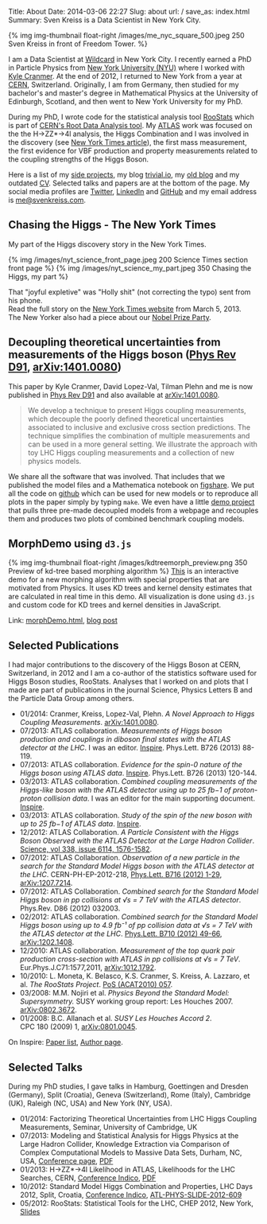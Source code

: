 Title: About
Date: 2014-03-06 22:27
Slug: about
url: /
save_as: index.html
Summary: Sven Kreiss is a Data Scientist in New York City.


<!-- {% img img-thumbnail float-right http://www.gravatar.com/avatar/1838de72eb5ce4b000c41c06dedb52c4.png?s=180 %} -->
{% img img-thumbnail float-right /images/me_nyc_square_500.jpeg 250 Sven Kreiss in front of Freedom Tower. %}

I am a Data Scientist at [Wildcard](http://www.trywildcard.com/) in New York City. I recently earned a PhD in Particle Physics from [New York University (NYU)](http://physics.nyu.edu/) where I worked with [Kyle Cranmer](http://physics.as.nyu.edu/object/kylecranmer.html). At the end of 2012, I returned to New York from a year at [CERN](http://www.cern.ch), Switzerland. Originally, I am from Germany, then studied for my bachelor's and master's degree in Mathematical Physics at the University of Edinburgh, Scotland, and then went to New York University for my PhD.

During my PhD, I wrote code for the statistical analysis tool [RooStats](http://twiki.cern.ch/twiki/bin/view/RooStats/WebHome) which is part of [CERN's Root Data Analysis tool](http://root.cern.ch/). My [ATLAS](http://atlas.web.cern.ch/Atlas/Collaboration/) work was focused on the the H→ZZ*→4l analysis, the Higgs Combination and I was involved in the discovery (see [New York Times article](/blog/chasing-the-higgs-nyt/)), the first mass measurement, the first evidence for VBF production and property measurements related to the coupling strengths of the Higgs Boson.

Here is a list of my [<i class="fa fa-cogs"></i> side projects](/projects.html), my blog [<i class="fa fa-rss"></i> trivial.io](http://trivial.io), my [old blog](/blog/) and my outdated [<i class="fa fa-file-text"></i> CV](/files/cv.pdf). Selected talks and papers are at the bottom of the page.
My social media profiles are [<i class="fa fa-twitter"></i> Twitter](https://twitter.com/svenkreiss), [<i class="fa fa-linkedin-square"></i> LinkedIn](http://www.linkedin.com/in/svenkreiss) and [<i class="fa fa-github"></i> GitHub](https://github.com/svenkreiss/) and my email address is [<i class="fa fa-envelope"></i> me@svenkreiss.com](mailto:me@svenkreiss.com).



## Chasing the Higgs - The New York Times

My part of the Higgs discovery story in the New York Times.

{% img /images/nyt_science_front_page.jpeg 200 Science Times section front page %}
{% img /images/nyt_science_my_part.jpeg 350 Chasing the Higgs, my part %}

<div style="clear:both;"></div>

That "joyful expletive" was "Holly shit" (not correcting the typo) sent from his phone.<br />
Read the full story on the [New York Times website](http://www.nytimes.com/2013/03/05/science/chasing-the-higgs-boson-how-2-teams-of-rivals-at-CERN-searched-for-physics-most-elusive-particle.html?view=Opening_the_Box) from March 5, 2013.<br />
The New Yorker also had a piece about our [Nobel Prize Party](/blog/nobel-prize-party-new-yorker).



## Decoupling theoretical uncertainties from measurements of the Higgs boson ([Phys Rev D91](http://journals.aps.org/prd/abstract/10.1103/PhysRevD.91.054032), [arXiv:1401.0080](http://arxiv.org/abs/1401.0080))

This paper by Kyle Cranmer, David Lopez-Val, Tilman Plehn and me is now published in [Phys Rev D91](http://journals.aps.org/prd/abstract/10.1103/PhysRevD.91.054032) and also available at [arXiv:1401.0080](http://arxiv.org/abs/1401.0080).

> We develop a technique to present Higgs coupling measurements, which decouple the poorly defined theoretical uncertainties associated to inclusive and exclusive cross section predictions. The technique simplifies the combination of multiple measurements and can be used in a more general setting. We illustrate the approach with toy LHC Higgs coupling measurements and a collection of new physics models.

We share all the software that was involved. That includes that we published the model files and a Mathematica notebook on [figshare](http://figshare.com/articles/Supplementary_Material_for_A_Novel_Approach_to_Higgs_Coupling_Measurements_/888607). We put all the code on [github](http://github.com/svenkreiss/decouple) which can be used for new models or to reproduce all plots in the paper simply by typing `make`. We even have a little [demo project](http://github.com/svenkreiss/decoupledDemo) that pulls three pre-made decoupled models from a webpage and recouples them and produces two plots of combined benchmark coupling models.



## MorphDemo using `d3.js`

{% img img-thumbnail float-right /images/kdtreemorph_preview.png 350 Preview of kd-tree based morphing algorithm %}
[This](/files/morphDemo.html) is an interactive demo for a new morphing algorithm with special properties that are motivated from Physics. It uses KD trees and kernel density estimates that are calculated in real time in this demo. All visualization is done using `d3.js` and custom code for KD trees and kernel densities in JavaScript.

Link: [morphDemo.html](/files/morphDemo.html), [blog post](/blog/morph-demo/)

<div style="clear:both;"></div>



## Selected Publications

I had major contributions to the discovery of the Higgs Boson at CERN,
Switzerland, in 2012 and I am a co-author of the statistics software used
for Higgs Boson studies, RooStats. Analyses that I worked on and plots that
I made are part of publications in the journal Science, Physics Letters B
and the Particle Data Group among others.

* 01/2014: Cranmer, Kreiss, Lopez-Val, Plehn. _A Novel Approach to Higgs Coupling Measurements_. [arXiv:1401.0080](http://arxiv.org/abs/1401.0080).
* 07/2013: ATLAS collaboration. _Measurements of Higgs boson production and couplings in diboson final states with the ATLAS detector at the LHC_. I was an editor. [Inspire](http://inspirehep.net/record/1241574). Phys.Lett. B726 (2013) 88-119.
* 07/2013: ATLAS collaboration. _Evidence for the spin-0 nature of the Higgs boson using ATLAS data_. [Inspire](http://inspirehep.net/record/1241575). Phys.Lett. B726 (2013) 120-144.
* 03/2013: ATLAS collaboration. _Combined coupling measurements of the Higgs-like boson with the ATLAS detector using up to 25 fb−1 of proton-proton collision data_. I was an editor for the main supporting document. [Inspire](http://inspirehep.net/record/1229948).
* 03/2013: ATLAS collaboration. _Study of the spin of the new boson with up to 25 fb−1 of ATLAS data_. [Inspire](http://inspirehep.net/record/1229942).
* 12/2012: ATLAS Collaboration. _A Particle Consistent with the Higgs Boson Observed with the ATLAS Detector at the Large Hadron Collider_. [Science, vol 338, issue 6114, 1576-1582](http://www.sciencemag.org/content/338/6114/1576.full.pdf).
* 07/2012: ATLAS Collaboration. _Observation of a new particle in the search for the Standard Model Higgs boson with the ATLAS detector at the LHC_. CERN-PH-EP-2012-218, [Phys.Lett. B716 (2012) 1-29](http://www.sciencedirect.com/science/article/pii/S037026931200857X), [arXiv:1207.7214](http://arxiv.org/abs/arXiv:1207.7214).
* 07/2012: ATLAS Collaboration. _Combined search for the Standard Model Higgs boson in pp collisions at √s&nbsp;=&nbsp;7&nbsp;TeV with the ATLAS detector_. Phys.Rev. D86 (2012) 032003.
* 02/2012: ATLAS collaboration. _Combined search for the Standard Model Higgs boson using up to 4.9 fb⁻¹ of pp collision data at √s&nbsp;=&nbsp;7&nbsp;TeV with the ATLAS detector at the LHC_. [Phys.Lett. B710 (2012) 49-66](http://www.sciencedirect.com/science/article/pii/S0370269312001852), [arXiv:1202.1408](http://arxiv.org/abs/1202.1408).
* 12/2010: ATLAS collaboration. _Measurement of the top quark pair production cross-section with ATLAS in pp collisions at √s&nbsp;=&nbsp;7&nbsp;TeV_. Eur.Phys.J.C71:1577,2011, [arXiv:1012.1792](http://arxiv.org/abs/1012.1792).
* 10/2010: L. Moneta, K. Belasco, K.S. Cranmer, S. Kreiss, A. Lazzaro, et al. _The RooStats Project_. [PoS&nbsp;(ACAT2010)&nbsp;057](http://pos.sissa.it/archive/conferences/093/057/ACAT2010_057.pdf).
* 03/2008: M.M. Nojiri et al. _Physics Beyond the Standard Model: Supersymmetry._ SUSY working group report: Les Houches 2007. [arXiv:0802.3672](http://arxiv.org/abs/0802.3672).
* 01/2008: B.C. Allanach et al. _SUSY Les Houches Accord 2_. CPC&nbsp;180&nbsp;(2009)&nbsp;1, [arXiv:0801.0045](http://arxiv.org/abs/0801.0045).

On Inspire: [Paper list](http://inspirehep.net/search?ln=en&ln=en&p=find+a+%22s+kreiss%22&action_search=Search&sf=&so=d&rm=&rg=25&sc=0&of=hb), [Author page](http://inspirehep.net/author/S.Kreiss.1/).


## Selected Talks

During my PhD studies, I gave talks in Hamburg, Goettingen and Dresden (Germany),
Split (Croatia), Geneva (Switzerland), Rome (Italy), Cambridge (UK),
Raleigh (NC, USA) and New York (NY, USA).

* 01/2014: Factorizing Theoretical Uncertainties from LHC Higgs Coupling Measurements, Seminar, University of Cambridge, UK
* 07/2013: Modeling and Statistical Analysis for Higgs Physics at the Large Hadron Collider, Knowledge Extraction via Comparison of Complex Computational Models to Massive Data Sets, Durham, NC, USA, [Conference page](http://www.samsi.info/workshop/2013-knowledge-extraction-comparison-complex-computational-models-massive-data-sets-july-29), [PDF](http://www.samsi.info/sites/default/files/Kreiss_madai_july2013.pdf)
* 01/2013: H→ZZ*→4l  Likelihood in ATLAS, Likelihoods for the LHC Searches, CERN, [Conference Indico](http://indico.cern.ch/conferenceOtherViews.py?view=standard&confId=218693), [PDF](http://indico.cern.ch/getFile.py/access?contribId=13&resId=0&materialId=slides&confId=218693)
* 10/2012: Standard Model Higgs Combination and Properties, LHC Days 2012, Split, Croatia, [Conference Indico](https://indico.cern.ch/event/186656/other-view?view=standard), [ATL-PHYS-SLIDE-2012-609](http://cdsweb.cern.ch/record/1490096)
* 05/2012: RooStats: Statistical Tools for the LHC, CHEP 2012, New York, [Slides](http://indico.cern.ch/contributionDisplay.py?contribId=371&confId=149557)

